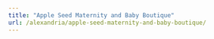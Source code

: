 ```yaml
---
title: "Apple Seed Maternity and Baby Boutique"
url: /alexandria/apple-seed-maternity-and-baby-boutique/
---
```

